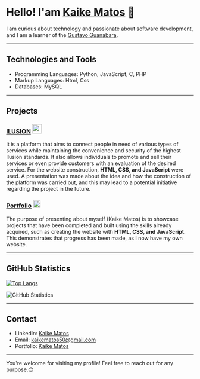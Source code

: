 
# Hello! I'am [Kaike Matos](https://github.com/K6IK9) 👋 
I am curious about technology and passionate about software development, and I am a learner of the [Gustavo Guanabara](https://github.com/gustavoguanabara).

---

## Technologies and Tools

- Programming Languages: Python, JavaScript, C, PHP
- Markup Languages: Html, Css
- Databases: MySQL

---

## Projects



### [ILUSION](https://k6ik9.github.io/Ilusin/) <img src="https://github.com/K6IK9/K6IK9/assets/123702490/40ca71fe-2f2f-4959-89e2-7a5a54a2226e" width="25">

It is a platform that aims to connect people in need of various types of services while maintaining the convenience and security of the highest Ilusion standards. It also allows individuals to promote and sell their services or even provide customers with an evaluation of the desired service. For the website construction, **HTML, CSS, and JavaScript** were used. A presentation was made about the idea and how the construction of the platform was carried out, and this may lead to a potential initiative regarding the project in the future.


### [Portfolio](https://k6ik9.github.io/Portfolio/)  <img src="https://raw.githubusercontent.com/K6IK9/Portfolio/main/img/favicon.ico" width="20">

The purpose of presenting about myself (Kaike Matos) is to showcase projects that have been completed and built using the skills already acquired, such as creating the website with **HTML, CSS, and JavaScript**. This demonstrates that progress has been made, as I now have my own website.

---

## GitHub Statistics
[![Top Langs](https://github-readme-stats.vercel.app/api/top-langs/?username=K6IK9&layout=donut&theme=radical)](https://github.com/K6IK9/github-readme-stats)

![GitHub Statistics](https://github-readme-stats.vercel.app/api?username=K6IK9&show_icons=true&theme=radical)


---

## Contact

- LinkedIn: [Kaike Matos](https://www.linkedin.com/in/kaike-matos-b55478222/)
- Email: kaikematos50@gmail.com
- Portfolio: [Kaike Matos](https://k6ik9.github.io/Portfolio/)

---

You're welcome for visiting my profile! Feel free to reach out for any purpose.😊
